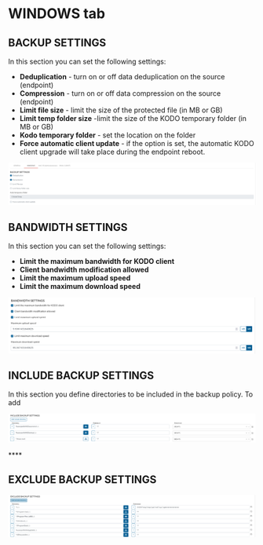 # WINDOWS tab

## **BACKUP SETTINGS**

In this section you can set the following settings:

* **Deduplication** - turn on or off data deduplication on the source \(endpoint\)
* **Compression** - turn on or off data compression on the source \(endpoint\)
* **Limit file size** - limit the size of the protected file \(in MB or GB\)
* **Limit temp folder size** -limit the size of the KODO temporary folder \(in MB or GB\)
* **Kodo temporary folder** - set the location on the folder
* **Force automatic client update** - if the option is set, the automatic KODO client upgrade will take place during the endpoint reboot. 

![](../../../../.gitbook/assets/image%20%28176%29.png)

## **BANDWIDTH SETTINGS**

In this section you can set the following settings:

* **Limit the maximum bandwidth for KODO client**  
* **Client bandwidth modification allowed**
* **Limit the maximum upload speed**
* **Limit the maximum download speed**

![](../../../../.gitbook/assets/image%20%28177%29.png)

## **INCLUDE BACKUP SETTINGS**

In this section you define directories to be included in the backup policy. To add  

![](../../../../.gitbook/assets/image%20%28173%29.png)

\*\*\*\*

## **EXCLUDE BACKUP SETTINGS**

![](../../../../.gitbook/assets/image%20%28168%29.png)

